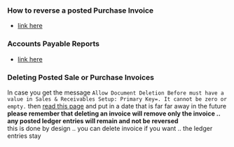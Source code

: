 ### How to reverse a posted Purchase Invoice    
  - [link here](https://learn.microsoft.com/en-us/dynamics365/business-central/purchasing-how-correct-cancel-unpaid-purchase-invoices#to-cancel-a-posted-purchase-invoice)
### Accounts Payable Reports
  - [link here](https://learn.microsoft.com/en-us/dynamics365/business-central/payables-reports)

### Deleting Posted Sale or Purchase Invoices
In case you get the message `Allow Document Deletion Before must have a value in Sales & Receivables Setup: Primary Key=. It cannot be zero or empty.` then [read this page](https://community.dynamics.com/forums/thread/details/?threadid=7c837ce0-c9ed-4818-844f-4219c04e898d)
and put in a date that is far far away in the future     
**please remember that deleting an invoice will remove only the invoice .. any posted ledger entries will remain and not be reversed**      
this is done by design .. you can delete invoice if you want .. the ledger entries stay
